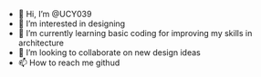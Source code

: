 - 👋 Hi, I’m @UCY039
- 👀 I’m interested in designing  
- 🌱 I’m currently learning basic coding for improving my skills in architecture
- 💞️ I’m looking to collaborate on new design ideas
- 📫 How to reach me githud

<!---
UCY039/UCY039 is a ✨ special ✨ repository because its `README.md` (this file) appears on your GitHub profile.
You can click the Preview link to take a look at your changes.
--->
